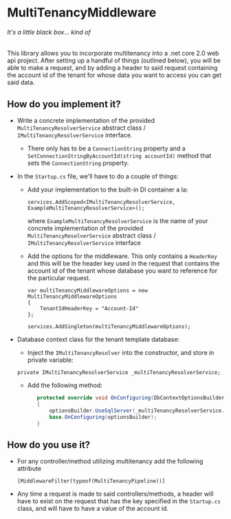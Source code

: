﻿# MultiTenancyMiddleware
###### It's a little black box... kind of

This library allows you to incorporate multitenancy into a .net core 2.0 web api project. After setting up a handful of things (outlined below), you will be able to make a request, and by adding a header to said request containing the account id of the tenant for whose data you want to access you can get said data.

## How do you implement it?
* Write a concrete implementation of the provided `MultiTenancyResolverService` abstract class / `IMultiTenancyResolverService` interface. 
   * There only has to be a `ConnectionString` property and a `SetConnectionStringByAccountId(string accountId)` method that sets the `ConnectionString` property.
* In the `Startup.cs` file, we'll have to do a couple of things:
   * Add your implementation to the built-in DI container a la: 
     
     `services.AddScoped<IMultiTenancyResolverService, ExampleMultiTenancyResolverService>();`

     where `ExampleMultiTenancyResolverService` is the name of your concrete implementation of the provided `MultiTenancyResolverService` abstract class / `IMultiTenancyResolverService` interface
   * Add the options for the middleware. This only contains a `HeaderKey` and this will be the header key used in the request that contains the account id of the tenant whose database you want to reference for the particular request.
     
     ```
     var multiTenancyMiddlewareOptions = new MultiTenancyMiddlewareOptions
     {
         TenantIdHeaderKey = "Account-Id"
     };

     services.AddSingleton(multiTenancyMiddlewareOptions);
     ```
* Database context class for the tenant template database:
   * Inject the `IMultiTenancyResolver` into the constructor, and store in private variable:
    
    `private IMultiTenancyResolverService _multiTenancyResolverService;`
   * Add the following method:
     ```C#
        protected override void OnConfiguring(DbContextOptionsBuilder optionsBuilder)
        {
            optionsBuilder.UseSqlServer(_multiTenancyResolverService.ConnectionString);
            base.OnConfiguring(optionsBuilder);
        }
     ```

## How do you use it?
* For any controller/method utilizing multitenancy add the following attribute
  
  `[MiddlewareFilter(typeof(MultiTenancyPipeline))]`

* Any time a request is made to said controllers/methods, a header will have to exist on the request that has the key specified in the `Startup.cs` class, and will have to have a value of the account id.
